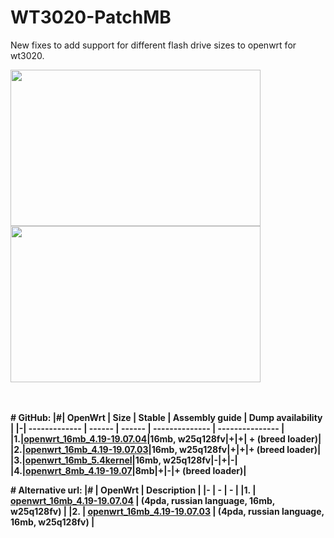 # WT3020-PatchMB
New fixes to add support for different flash drive sizes to openwrt for wt3020.
<div>
<img src="https://github.com/denisandroid/WT3020-PatchMB/blob/master/openwrt_16mb_4.19-19.07/Screenshot_OpenWrt_Luci1.png" width="400" height="250"/>
<img src="https://github.com/denisandroid/WT3020-PatchMB/blob/master/openwrt_16mb_4.19-19.07/Screenshot_OpenWrt_Luci2.png" width="400" height="250"/>
</div>
</br></br>

<b># GitHub:<b>
|#| OpenWrt       | Size  	| Stable 	| Assembly guide  | Dump availability	|
|-| ------------- | ------  | ------	| --------------	|	---------------		|
|1.|<a href="https://github.com/denisandroid/WT3020-PatchMB/tree/master/openwrt_16mb_4.19-19.07.04" target="_blank">openwrt_16mb_4.19-19.07.04</a>|16mb, w25q128fv|<b>+</b>|<b>+</b>| <b>+ (breed loader)</b>|
|2.|<a href="https://github.com/denisandroid/WT3020-PatchMB/tree/master/openwrt_16mb_4.19-19.07" target="_blank">openwrt_16mb_4.19-19.07.03</a>|16mb, w25q128fv|<b>+</b>|<b>+</b>|<b>+ (breed loader)</b>|
|3.|<a href="https://github.com/denisandroid/WT3020-PatchMB/tree/master/openwrt_16mb_5.4kernel_unstable" target="_blank">openwrt_16mb_5.4kernel</a>|16mb, w25q128fv|<b>-</b>|<b>+</b>|<b>-</b>|
|4.|<a href="https://github.com/denisandroid/WT3020-PatchMB/tree/master/openwrt_8mb_4.19-19.07" target="_blank">openwrt_8mb_4.19-19.07</a>|8mb|<b>+</b>|<b>-</b>|<b>+ (breed loader)</b>|

<b># Alternative url:<b>
|#  | OpenWrt     | Description  |
|-  | -           | -       |
|1. | <a href="https://4pda.ru/forum/index.php?s=&showtopic=684260&view=findpost&p=100255799" target="_blank">openwrt_16mb_4.19-19.07.04</a> | (4pda, russian language, 16mb, w25q128fv) |
|2. | <a href="https://4pda.ru/forum/index.php?s=&showtopic=684260&view=findpost&p=99754959" target="_blank">openwrt_16mb_4.19-19.07.03</a> | (4pda, russian language, 16mb, w25q128fv) |
